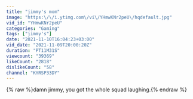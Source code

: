 ```yaml
---
title: "jimmy's mom"
image: "https:\/\/i.ytimg.com\/vi\/YHmwKNr2peU\/hqdefault.jpg"
vid_id: "YHmwKNr2peU"
categories: "Gaming"
tags: ["jimmy's"]
date: "2021-11-10T16:04:23+03:00"
vid_date: "2021-11-09T20:00:20Z"
duration: "PT11M31S"
viewcount: "39369"
likeCount: "2818"
dislikeCount: "58"
channel: "KYRSP33DY"
---
```

{% raw %}damn jimmy, you got the whole squad laughing.{% endraw %}
